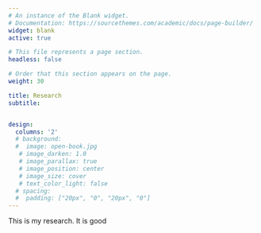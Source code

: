 ```yaml
---
# An instance of the Blank widget.
# Documentation: https://sourcethemes.com/academic/docs/page-builder/
widget: blank
active: true

# This file represents a page section.
headless: false

# Order that this section appears on the page.
weight: 30

title: Research
subtitle:


design:
  columns: '2'
  # background:
  #  image: open-book.jpg
   # image_darken: 1.0
   # image_parallax: true
   # image_position: center
   # image_size: cover
   # text_color_light: false
  # spacing:
  #  padding: ["20px", "0", "20px", "0"]
---
```


This is my research. It is good
